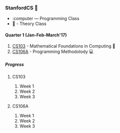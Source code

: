 ### StanfordCS :evergreen_tree:

* :computer — Programming Class
* :book: - Theory Class

#### Quarter 1 **(Jan-Feb-March'17)**  
1. [CS103](http://web.stanford.edu/class/cs103/) - Mathematical Foundations in Computing :book:
2. [CS106A](https://web.stanford.edu/class/cs106a) - Programming Methodolody :computer:

##### **Progress**

1. CS103
	1. Week 1
	2. Week 2
	3. Week 3

2. CS106A
	1. Week 1
	2. Week 2
	3. Week 3
